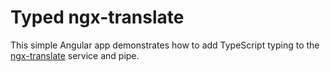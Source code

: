 # Typed ngx-translate

This simple Angular app demonstrates how to add TypeScript typing to the [ngx-translate](https://github.com/ngx-translate/core) service and pipe.
